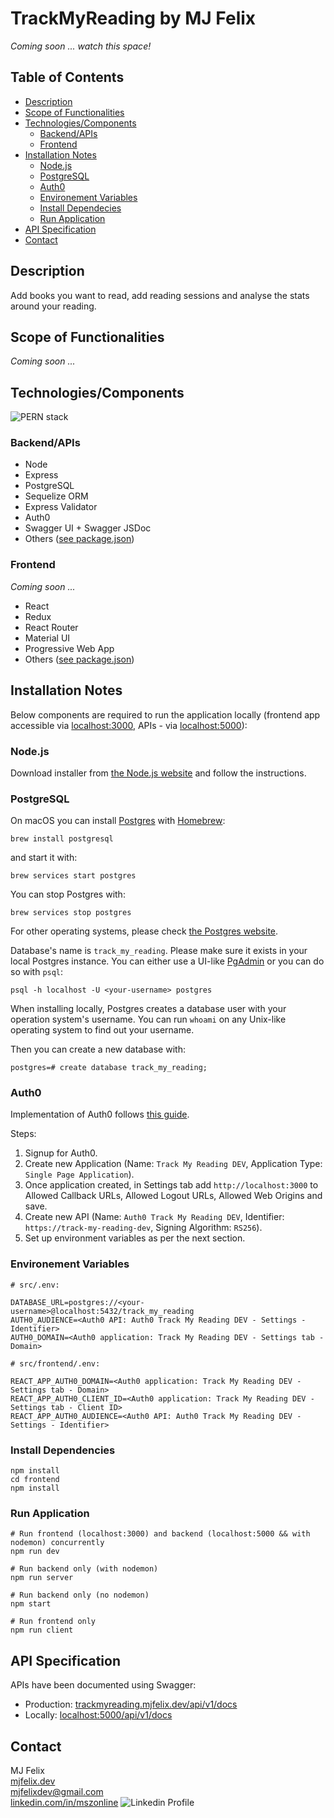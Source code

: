 # TrackMyReading by MJ Felix

*Coming soon ... watch this space!*

## Table of Contents

  - [Description](#description)
  - [Scope of Functionalities](#scope-of-functionalities)
  - [Technologies/Components](#technologiescomponents)
    - [Backend/APIs](#backendapis)
    - [Frontend](#frontend)
  - [Installation Notes](#installation-notes)
    - [Node.js](#nodejs)
    - [PostgreSQL](#postgresql)
    - [Auth0](#auth0)
    - [Environement Variables](#environement-variables)
    - [Install Dependecies](#install-dependencies)
    - [Run Application](#run-application)
  - [API Specification](#api-specification)
  - [Contact](#contact)

## Description

Add books you want to read, add reading sessions and analyse the stats around your reading.

## Scope of Functionalities

*Coming soon ...*

## Technologies/Components

![PERN stack](https://mjfelix.dev/img/external/pern-stack.jpg)

### Backend/APIs

 - Node
 - Express
 - PostgreSQL
 - Sequelize ORM
 - Express Validator
 - Auth0
 - Swagger UI + Swagger JSDoc
 - Others ([see package.json](https://github.com/mj-felix/track-my-reading/blob/main/package.json))

### Frontend

*Coming soon ...*

 - React
 - Redux
 - React Router
 - Material UI
 - Progressive Web App
 - Others ([see package.json](https://github.com/mj-felix/track-my-reading/blob/main/frontend/package.json))

## Installation Notes

Below components are required to run the application locally (frontend app accessible via [localhost:3000](http://localhost:3000), APIs - via [localhost:5000](http://localhost:5000)):

### Node.js

Download installer from [the Node.js website](https://nodejs.org/en/download/) and follow the instructions.

### PostgreSQL

On macOS you can install [Postgres](https://www.postgresql.org) with [Homebrew](https://brew.sh/):

```
brew install postgresql
```

and start it with:

```
brew services start postgres
```

You can stop Postgres with:

```
brew services stop postgres
```

For other operating systems, please check [the Postgres website](https://www.postgresql.org/download/).

Database's name is `track_my_reading`. Please make sure it exists in your local Postgres instance. You can either use a UI-like [PgAdmin](https://www.pgadmin.org) or you can do so with `psql`:

```
psql -h localhost -U <your-username> postgres
```

When installing locally, Postgres creates a database user with your operation system's username. You can run `whoami` on any Unix-like operating system to find out your username.

Then you can create a new database with:

```
postgres=# create database track_my_reading;
```

### Auth0

Implementation of Auth0 follows [this guide](https://auth0.com/blog/complete-guide-to-react-user-authentication).

Steps:
1. Signup for Auth0.
2. Create new Application (Name: `Track My Reading DEV`, Application Type: `Single Page Application`).
3. Once application created, in Settings tab add `http://localhost:3000` to Allowed Callback URLs, Allowed Logout URLs, Allowed Web Origins and save.
4. Create new API (Name: `Auth0 Track My Reading DEV`, Identifier: `https://track-my-reading-dev`, Signing Algorithm: `RS256`).
5. Set up environment variables as per the next section.

### Environement Variables

```
# src/.env:

DATABASE_URL=postgres://<your-username>@localhost:5432/track_my_reading
AUTH0_AUDIENCE=<Auth0 API: Auth0 Track My Reading DEV - Settings - Identifier>
AUTH0_DOMAIN=<Auth0 application: Track My Reading DEV - Settings tab - Domain>
```
```
# src/frontend/.env:

REACT_APP_AUTH0_DOMAIN=<Auth0 application: Track My Reading DEV - Settings tab - Domain>
REACT_APP_AUTH0_CLIENT_ID=<Auth0 application: Track My Reading DEV - Settings tab - Client ID>
REACT_APP_AUTH0_AUDIENCE=<Auth0 API: Auth0 Track My Reading DEV - Settings - Identifier>
```

### Install Dependencies

```
npm install
cd frontend
npm install
```

### Run Application

```
# Run frontend (localhost:3000) and backend (localhost:5000 && with nodemon) concurrently
npm run dev

# Run backend only (with nodemon)
npm run server

# Run backend only (no nodemon)
npm start

# Run frontend only
npm run client
```

## API Specification

APIs have been documented using Swagger:
- Production: [trackmyreading.mjfelix.dev/api/v1/docs](https://trackmyreading.mjfelix.dev/api/v1/docs)
- Locally: [localhost:5000/api/v1/docs](http://localhost:5000/api/v1/docs)

## Contact

MJ Felix<br>
[mjfelix.dev](https://mjfelix.dev)<br>
mjfelixdev@gmail.com<br>
[linkedin.com/in/mszonline](https://www.linkedin.com/in/mjfelix/) ![Linkedin Profile](https://i.stack.imgur.com/gVE0j.png)
